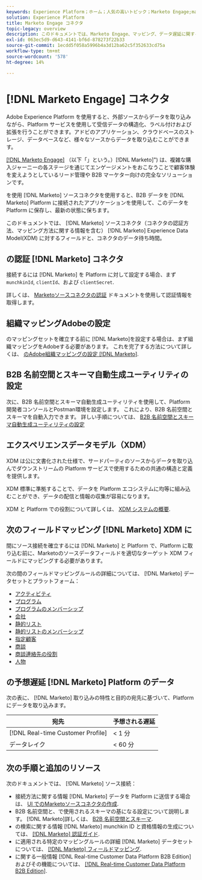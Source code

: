 ```yaml
---
keywords: Experience Platform；ホーム；人気の高いトピック；Marketo Engage;marketo engage;marketo
solution: Experience Platform
title: Marketo Engage コネクタ
topic-legacy: overview
description: このドキュメントでは、Marketo Engage、マッピング、データ遅延に関する情報など、認証ソースコネクタの概要を説明します。
exl-id: 063ec5d9-d643-4141-bf6d-878273f22b33
source-git-commit: 1ecdd5f058a5996b4a3d12ba62c5f352633cd75a
workflow-type: tm+mt
source-wordcount: '578'
ht-degree: 14%

---
```


# [!DNL Marketo Engage] コネクタ

Adobe Experience Platform を使用すると、外部ソースからデータを取り込みながら、Platform サービスを使用して受信データの構造化、ラベル付けおよび拡張を行うことができます。アドビのアプリケーション、クラウドベースのストレージ、データベースなど、様々なソースからデータを取り込むことができます。

[[!DNL Marketo Engage]](https://www.marketo.com/software/) （以下「」という。）[!DNL Marketo]&quot;) は、複雑な購入ジャーニーの各ステージを通じてエンゲージメントをおこなうことで顧客体験を変えようとしているリード管理や B2B マーケター向けの完全なソリューションです。

を使用 [!DNL Marketo] ソースコネクタを使用すると、B2B データを [!DNL Marketo] Platform に接続されたアプリケーションを使用して、このデータを Platform に保存し、最新の状態に保ちます。

このドキュメントでは、 [!DNL Marketo] ソースコネクタ（コネクタの認証方法、マッピング方法に関する情報を含む） [!DNL Marketo] Experience Data Model(XDM) に対するフィールドと、コネクタのデータ待ち時間。

## の認証 [!DNL Marketo] コネクタ

接続するには [!DNL Marketo] を Platform に対して設定する場合、まず `munchkinId`, `clientId`、および `clientSecret`.

詳しくは、 [Marketoソースコネクタの認証](./marketo-auth.md) ドキュメントを使用して認証情報を取得します。

## 組織マッピングAdobeの設定

のマッピングセットを確立する前に [!DNL Marketo]を設定する場合は、まず組織マッピングをAdobeする必要があります。 これを完了する方法について詳しくは、 [のAdobe組織マッピングの設定 [!DNL Marketo]](https://experienceleague.adobe.com/docs/marketo/using/product-docs/core-marketo-concepts/miscellaneous/set-up-adobe-organization-mapping.html).

## B2B 名前空間とスキーマ自動生成ユーティリティの設定

次に、B2B 名前空間とスキーマ自動生成ユーティリティを使用して、Platform 開発者コンソールとPostman環境を設定します。 これにより、B2B 名前空間とスキーマを自動入力できます。 詳しい手順については、 [B2B 名前空間とスキーマ自動生成ユーティリティの設定](./marketo-namespaces.md)

## エクスペリエンスデータモデル（XDM）

XDM は公に文書化された仕様で、サードパーティのソースからデータを取り込んでダウンストリームの Platform サービスで使用するための共通の構造と定義を提供します。

XDM 標準に準拠することで、データを Platform エコシステムに均等に組み込むことができ、データの配信と情報の収集が容易になります。

XDM と Platform での役割について詳しくは、 [XDM システムの概要](../../../../xdm/home.md).

## 次のフィールドマッピング [!DNL Marketo] XDM に

間にソース接続を確立するには [!DNL Marketo] と Platform で、Platform に取り込む前に、Marketoのソースデータフィールドを適切なターゲット XDM フィールドにマッピングする必要があります。

次の間のフィールドマッピングルールの詳細については、 [!DNL Marketo] データセットとプラットフォーム：

* [アクティビティ](../mapping/marketo.md#activities)
* [プログラム](../mapping/marketo.md#programs)
* [プログラムのメンバーシップ](../mapping/marketo.md#program-memberships)
* [会社](../mapping/marketo.md#companies)
* [静的リスト](../mapping/marketo.md#static-lists)
* [静的リストのメンバーシップ](../mapping/marketo.md#static-list-memberships)
* [指定顧客](../mapping/marketo.md#named-accounts)
* [商談](../mapping/marketo.md#opportunities)
* [商談連絡先の役割](../mapping/marketo.md#opportunity-contact-roles)
* [人物](../mapping/marketo.md#persons)

## の予想遅延 [!DNL Marketo] Platform のデータ

次の表に、 [!DNL Marketo] 取り込みの特性と目的の宛先に基づいて、Platform にデータを取り込みます。

| 宛先 | 予想される遅延 |
| ----------- | ---------------- |
| [!DNL Real-time Customer Profile] | &lt; 1 分 |
| データレイク | &lt; 60 分 |

## 次の手順と追加のリソース

次のドキュメントでは、 [!DNL Marketo] ソース接続：

* 接続方法に関する情報 [!DNL Marketo] データを Platform に送信する場合は、 [UI でのMarketoソースコネクタの作成](../../../tutorials/ui/create/adobe-applications/marketo.md).
* B2B 名前空間と、で使用されるスキーマの基になる設定について説明します。 [!DNL Marketo]詳しくは、 [B2B 名前空間とスキーマ](./marketo-namespaces.md).
* の検索に関する情報 [!DNL Marketo] munchkin ID と資格情報の生成については、 [[!DNL Marketo] 認証ガイド](./marketo-auth.md).
* に適用される特定のマッピングルールの詳細 [!DNL Marketo] データセットについては、 [[!DNL Marketo] フィールドマッピング](../mapping/marketo.md).
* に関する一般情報 [!DNL Real-time Customer Data Platform B2B Edition] およびその機能については、 [[!DNL Real-time Customer Data Platform B2B Edition]](../../../../rtcdp/b2b-overview.md).
